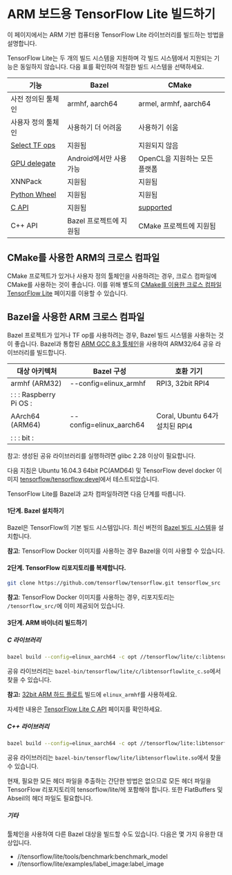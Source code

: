 # ARM 보드용 TensorFlow Lite 빌드하기

이 페이지에서는 ARM 기반 컴퓨터용 TensorFlow Lite 라이브러리를 빌드하는 방법을 설명합니다.

TensorFlow Lite는 두 개의 빌드 시스템을 지원하며 각 빌드 시스템에서 지원되는 기능은 동일하지 않습니다. 다음 표를 확인하여 적절한 빌드 시스템을 선택하세요.

기능 | Bazel | CMake
--- | --- | ---
사전 정의된 툴체인 | armhf, aarch64 | armel, armhf, aarch64
사용자 정의 툴체인 | 사용하기 더 어려움 | 사용하기 쉬움
[Select TF ops](https://www.tensorflow.org/lite/guide/ops_select) | 지원됨 | 지원되지 않음
[GPU delegate](https://www.tensorflow.org/lite/performance/gpu) | Android에서만 사용 가능 | OpenCL을 지원하는 모든 플랫폼
XNNPack | 지원됨 | 지원됨
[Python Wheel](https://www.tensorflow.org/lite/guide/build_cmake_pip) | 지원됨 | 지원됨
[C API](https://github.com/tensorflow/tensorflow/blob/master/tensorflow/lite/c/README.md) | 지원됨 | [supported](https://www.tensorflow.org/lite/guide/build_cmake#build_tensorflow_lite_c_library)
C++ API | Bazel 프로젝트에 지원됨 | CMake 프로젝트에 지원됨

## CMake를 사용한 ARM의 크로스 컴파일

CMake 프로젝트가 있거나 사용자 정의 툴체인을 사용하려는 경우, 크로스 컴파일에 CMake를 사용하는 것이 좋습니다. 이를 위해 별도의 [CMake를 이용한 크로스 컴파일 TensorFlow Lite](https://www.tensorflow.org/lite/guide/build_cmake_arm) 페이지를 이용할 수 있습니다.

## Bazel을 사용한 ARM 크로스 컴파일

Bazel 프로젝트가 있거나 TF op를 사용하려는 경우, Bazel 빌드 시스템을 사용하는 것이 좋습니다. Bazel과 통합된 [ARM GCC 8.3 툴체인](https://github.com/tensorflow/tensorflow/tree/master/tensorflow/tools/toolchains/embedded/arm-linux)을 사용하여 ARM32/64 공유 라이브러리를 빌드합니다.

대상 아키텍처 | Bazel 구성 | 호환 기기
--- | --- | ---
armhf (ARM32) | --config=elinux_armhf | RPI3, 32bit RPI4
:                     :                         : Raspberry Pi OS            : |  |
AArch64 (ARM64) | --config=elinux_aarch64 | Coral, Ubuntu 64가 설치된 RPI4
:                     :                         : bit                        : |  |

참고: 생성된 공유 라이브러리를 실행하려면 glibc 2.28 이상이 필요합니다.

다음 지침은 Ubuntu 16.04.3 64bit PC(AMD64) 및 TensorFlow devel docker 이미지 [tensorflow/tensorflow:devel](https://hub.docker.com/r/tensorflow/tensorflow/tags/)에서 테스트되었습니다.

TensorFlow Lite를 Bazel과 교차 컴파일하려면 다음 단계를 따릅니다.

#### 1단계. Bazel 설치하기

Bazel은 TensorFlow의 기본 빌드 시스템입니다. 최신 버전의 [Bazel 빌드 시스템](https://bazel.build/versions/master/docs/install.html)을 설치합니다.

**참고**: TensorFlow Docker 이미지를 사용하는 경우 Bazel을 이미 사용할 수 있습니다.

#### 2단계. TensorFlow 리포지토리를 복제합니다.

```sh
git clone https://github.com/tensorflow/tensorflow.git tensorflow_src
```

**참고**: TensorFlow Docker 이미지를 사용하는 경우, 리포지토리는 `/tensorflow_src/`에 이미 제공되어 있습니다.

#### 3단계. ARM 바이너리 빌드하기

##### C 라이브러리

```bash
bazel build --config=elinux_aarch64 -c opt //tensorflow/lite/c:libtensorflowlite_c.so
```

공유 라이브러리는 `bazel-bin/tensorflow/lite/c/libtensorflowlite_c.so`에서 찾을 수 있습니다.

**참고:** [32bit ARM 하드 플로트](https://wiki.debian.org/ArmHardFloatPort) 빌드에 <code>elinux_armhf</code>를 사용하세요.

자세한 내용은 [TensorFlow Lite C API](https://github.com/tensorflow/tensorflow/blob/master/tensorflow/lite/c/README.md) 페이지를 확인하세요.

##### C++ 라이브러리

```bash
bazel build --config=elinux_aarch64 -c opt //tensorflow/lite:libtensorflowlite.so
```

공유 라이브러리는 `bazel-bin/tensorflow/lite/libtensorflowlite.so`에서 찾을 수 있습니다.

현재, 필요한 모든 헤더 파일을 추출하는 간단한 방법은 없으므로 모든 헤더 파일을 TensorFlow 리포지토리의 tensorflow/lite/에 포함해야 합니다. 또한 FlatBuffers 및 Abseil의 헤더 파일도 필요합니다.

##### 기타

툴체인을 사용하여 다른 Bazel 대상을 빌드할 수도 있습니다. 다음은 몇 가지 유용한 대상입니다.

- //tensorflow/lite/tools/benchmark:benchmark_model
- //tensorflow/lite/examples/label_image:label_image
